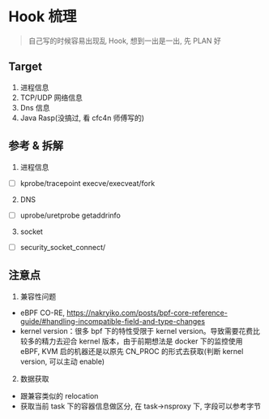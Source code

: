# Hook 梳理

> 自己写的时候容易出现乱 Hook, 想到一出是一出, 先 PLAN 好

## Target

1. 进程信息
2. TCP/UDP 网络信息
3. Dns 信息
4. Java Rasp(没搞过, 看 cfc4n 师傅写的)

## 参考 & 拆解

1. 进程信息
 - [ ] kprobe/tracepoint execve/execveat/fork
2. DNS
 - [ ] uprobe/uretprobe getaddrinfo
3. socket
 - [ ] security_socket_connect/

## 注意点

1. 兼容性问题
 - eBPF CO-RE, https://nakryiko.com/posts/bpf-core-reference-guide/#handling-incompatible-field-and-type-changes
 - kernel version：很多 bpf 下的特性受限于 kernel version。导致需要花费比较多的精力去迎合 kernel 版本，由于前期想法是 docker 下的监控使用 eBPF, KVM 启的机器还是以原先 CN_PROC 的形式去获取(判断 kernel version, 可以主动 enable)
2. 数据获取
 - 跟兼容类似的 relocation
 - 获取当前 task 下的容器信息做区分, 在 task->nsproxy 下, 字段可以参考字节
